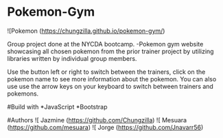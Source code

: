 # Pokemon-Gym 

 ![Pokemon (https://chungzilla.github.io/pokemon-gym/)
 
 
 Group project done at the NYCDA bootcamp.
 -Pokemon gym website showcasing all chosen pokemon from the prior trainer project by utilizing libraries written by individual group members.
 
 Use the button left or right to switch between the trainers, click on the pokemon name to see more information about the pokemon. You can also use use the arrow keys on your keyboard to switch between trainers and pokemons. 
 
 
 
 
 
 
 #Build with 
 *JavaScript 
 *Bootstrap
 
 #Authors
![ Jazmine (https://github.com/Chungzilla)
![ Mesuara (https://github.com/mesuara)
![ Jorge (https://github.com/Jnavarr56)
